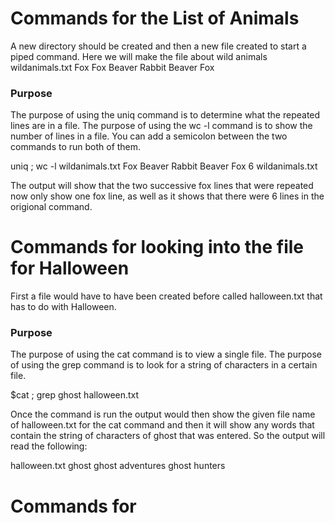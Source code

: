 # Commands for the List of Animals

A new directory should be created and then a new file created to start a piped command. Here we will make the file about wild animals
wildanimals.txt
Fox
Fox
Beaver
Rabbit
Beaver
Fox

### Purpose
The purpose of using the uniq command is to determine what the repeated lines are in a file. The purpose of using the wc -l command is to show the number of lines in a file. You can add a semicolon between the two commands to run both of them.

uniq ; wc -l wildanimals.txt
Fox
Beaver
Rabbit
Beaver
Fox
6 wildanimals.txt

The output will show that the two successive fox lines that were repeated now only show one fox line, as well as it shows that there were 6 lines in the origional command.



# Commands for looking into the file for Halloween
First a file would have to have been created before called halloween.txt that has to do with Halloween.

### Purpose
The purpose of using the cat command is to view a single file. The purpose of using the grep command is to look for a string of characters in a certain file.

$cat ; grep ghost halloween.txt

Once the command is run the output would then show the given file name of halloween.txt for the cat command and then it will show any words that contain the string of characters of ghost that was entered. So the output will read the following:

halloween.txt
ghost
ghost adventures
ghost hunters


# Commands for 


